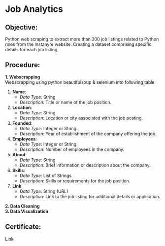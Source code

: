 # Job Analytics

## **Objective:**
Python web scraping to extract more than 300 job listings related to Python roles from the Instahyre website.
Creating a dataset comprising specific details for each job listing.

## **Procedure:**
**1. Webscrapping**<br/>
Webscrapping using python beautifulsoup & selenium into following table <br/>
1. **Name**:
    - *Data Type*: String
    - *Description*: Title or name of the job position.
2. **Location**:
    - *Data Type*: String
    - *Description*: Location or city associated with the job posting.
3. **Founded**:
    - *Data Type*: Integer or String
    - *Description*: Year of establishment of the company offering the job.
4. **Employees**:
    - *Data Type*: Integer or String
    - *Description*: Number of employees in the company.
5. **About**:
    - *Data Type*: String
    - *Description*: Brief information or description about the company.
6. **Skills**:
    - *Data Type*: List of Strings
    - *Description*: Skills or requirements for the job position.
7. **Link**:
    - *Data Type*: String (URL)
    - *Description*: Link to the job listing for additional details or application.
      
**2. Data Cleaning** <br/>
**3. Data Visualization** <br/>

## **Certificate:** 
[Link](https://certs.masaischool.com/certificate/cw_b32-ft30-129)

